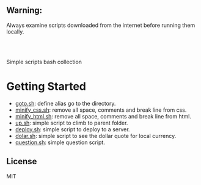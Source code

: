 <br/>

## Warning:

Always examine scripts downloaded from the internet before running them locally.

<br/>
<br/>

Simple scripts bash collection

# Getting Started


* [goto.sh](https://github.com/erickferreir4/bash-scripts/blob/master/scripts/goto.sh): define alias go to the directory.
* [minify_css.sh](https://github.com/erickferreir4/bash-scripts/blob/master/scripts/minify_css.sh): remove all space, comments and break line from css.
* [minify_html.sh](https://github.com/erickferreir4/bash-scripts/blob/master/scripts/minify_html.sh): remove all space, comments and break line from html.
* [up.sh](https://github.com/erickferreir4/bash-scripts/blob/master/scripts/up.sh): simple script to climb to parent folder.
* [deploy.sh](https://github.com/erickferreir4/bash-scripts/blob/master/scripts/deploy.sh): simple script to deploy to a server.
* [dolar.sh](https://github.com/erickferreir4/bash-scripts/blob/master/scripts/dolar.sh): simple script to see the dollar quote for local currency.
* [question.sh](https://github.com/erickferreir4/bash-scripts/blob/master/scripts/question.sh): simple question script.



## License

MIT
